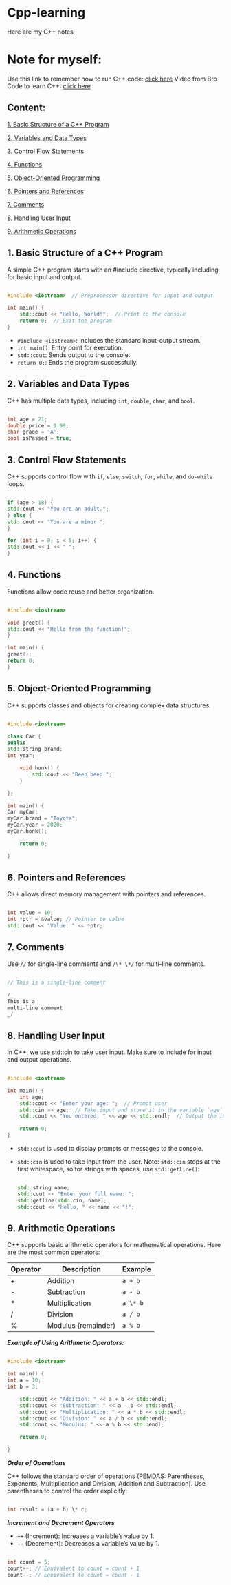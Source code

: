 # Cpp-learning

Here are my C++ notes

# Note for myself:

Use this link to remember how to run C++ code: [click here](https://code.visualstudio.com/docs/cpp/config-mingw#_run-helloworldcpp)
Video from Bro Code to learn C++: [click here](https://www.youtube.com/watch?v=-TkoO8Z07hI&t=654s)

## Content:

[1. Basic Structure of a C++ Program](#1-basic-structure-of-a-c-program)

[2. Variables and Data Types](#2-variables-and-data-types)

[3. Control Flow Statements](#3-control-flow-statements)

[4. Functions](#4-functions)

[5. Object-Oriented Programming](#5-object-oriented-programming)

[6. Pointers and References](#6-pointers-and-references)

[7. Comments](#7-comments)

[8. Handling User Input](#8-handling-user-input)

[9. Arithmetic Operations](#9-arithmetic-operations)

## 1. Basic Structure of a C++ Program

A simple C++ program starts with an #include directive, typically including <iostream> for basic input and output.

```cpp

#include <iostream>  // Preprocessor directive for input and output

int main() {
    std::cout << "Hello, World!";  // Print to the console
    return 0;  // Exit the program
}
```

- `#include <iostream>`: Includes the standard input-output stream.
- `int main()`: Entry point for execution.
- `std::cout`: Sends output to the console.
- `return 0;`: Ends the program successfully.

## 2. Variables and Data Types

C++ has multiple data types, including `int`, `double`, `char`, and `bool`.

```cpp

int age = 21;
double price = 9.99;
char grade = 'A';
bool isPassed = true;
```

## 3. Control Flow Statements

C++ supports control flow with `if`, `else`, `switch`, `for`, `while`, and `do-while` loops.

```cpp

if (age > 18) {
std::cout << "You are an adult.";
} else {
std::cout << "You are a minor.";
}

for (int i = 0; i < 5; i++) {
std::cout << i << " ";
}
```

## 4. Functions

Functions allow code reuse and better organization.

```cpp

#include <iostream>

void greet() {
std::cout << "Hello from the function!";
}

int main() {
greet();
return 0;
}
```

## 5. Object-Oriented Programming

C++ supports classes and objects for creating complex data structures.

```cpp

#include <iostream>

class Car {
public:
std::string brand;
int year;

    void honk() {
        std::cout << "Beep beep!";
    }

};

int main() {
Car myCar;
myCar.brand = "Toyota";
myCar.year = 2020;
myCar.honk();

    return 0;

}
```

## 6. Pointers and References

C++ allows direct memory management with pointers and references.

```cpp

int value = 10;
int *ptr = &value; // Pointer to value
std::cout << "Value: " << *ptr;
```

## 7. Comments

Use `//` for single-line comments and `/\* \*/` for multi-line comments.

```cpp

// This is a single-line comment

/_
This is a
multi-line comment
_/
```

## 8. Handling User Input

In C++, we use std::cin to take user input. Make sure to include <iostream> for input and output operations.

```cpp

#include <iostream>

int main() {
    int age;
    std::cout << "Enter your age: ";  // Prompt user
    std::cin >> age;  // Take input and store it in the variable `age`
    std::cout << "You entered: " << age << std::endl;  // Output the input value

    return 0;
}
```

- `std::cout` is used to display prompts or messages to the console.
- `std::cin` is used to take input from the user.
  Note: `std::cin` stops at the first whitespace, so for strings with spaces, use `std::getline()`:

  ```cpp

  std::string name;
  std::cout << "Enter your full name: ";
  std::getline(std::cin, name);
  std::cout << "Hello, " << name << "!";
  ```

## 9. Arithmetic Operations

C++ supports basic arithmetic operators for mathematical operations. Here are the most common operators:

| Operator | Description         | Example  |
| -------- | ------------------- | -------- |
| +        | Addition            | `a + b`  |
| -        | Subtraction         | `a - b`  |
| \*       | Multiplication      | `a \* b` |
| /        | Division            | `a / b`  |
| %        | Modulus (remainder) | `a % b`  |

**_Example of Using Arithmetic Operators:_**

```cpp

#include <iostream>

int main() {
int a = 10;
int b = 3;

    std::cout << "Addition: " << a + b << std::endl;
    std::cout << "Subtraction: " << a - b << std::endl;
    std::cout << "Multiplication: " << a * b << std::endl;
    std::cout << "Division: " << a / b << std::endl;
    std::cout << "Modulus: " << a % b << std::endl;

    return 0;

}
```

**_Order of Operations_**

C++ follows the standard order of operations (PEMDAS: Parentheses, Exponents, Multiplication and Division, Addition and Subtraction). Use parentheses to control the order explicitly:

```cpp

int result = (a + b) \* c;
```

**_Increment and Decrement Operators_**

- `++` (Increment): Increases a variable’s value by 1.
- `--` (Decrement): Decreases a variable’s value by 1.

```cpp

int count = 5;
count++; // Equivalent to count = count + 1
count--; // Equivalent to count = count - 1
```
